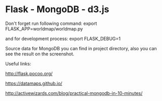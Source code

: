 # Flask - MongoDB - d3.js

Don't forget run following command:
export FLASK_APP=worldmap/worldmap.py

and for development process:
export FLASK_DEBUG=1


Source data for MongoDB you can find in project directory, also you can see the result on the screenshot.



Useful links:


http://flask.pocoo.org/


https://datamaps.github.io/


http://activewizards.com/blog/practical-mongodb-in-10-minutes/
